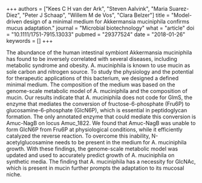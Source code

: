 +++
authors = ["Kees C H van der Ark", "Steven Aalvink", "Maria Suarez-Diez", "Peter J Schaap", "Willem M de Vos", "Clara Belzer"]
title = "Model-driven design of a minimal medium for Akkermansia muciniphila confirms mucus adaptation."
journal = "Microbial biotechnology"
what = "article"
doi = "10.1111/1751-7915.13033"
pubmed = "29377524"
date = "2018-01-26"
keywords = []
+++

The abundance of the human intestinal symbiont Akkermansia muciniphila has found to be inversely correlated with several diseases, including metabolic syndrome and obesity. A. muciniphila is known to use mucin as sole carbon and nitrogen source. To study the physiology and the potential for therapeutic applications of this bacterium, we designed a defined minimal medium. The composition of the medium was based on the genome-scale metabolic model of A. muciniphila and the composition of mucin. Our results indicate that A. muciniphila does not code for GlmS, the enzyme that mediates the conversion of fructose-6-phosphate (Fru6P) to glucosamine-6-phosphate (GlcN6P), which is essential in peptidoglycan formation. The only annotated enzyme that could mediate this conversion is Amuc-NagB on locus Amuc_1822. We found that Amuc-NagB was unable to form GlcN6P from Fru6P at physiological conditions, while it efficiently catalyzed the reverse reaction. To overcome this inability, N-acetylglucosamine needs to be present in the medium for A. muciniphila growth. With these findings, the genome-scale metabolic model was updated and used to accurately predict growth of A. muciniphila on synthetic media. The finding that A. muciniphila has a necessity for GlcNAc, which is present in mucin further prompts the adaptation to its mucosal niche.